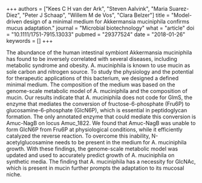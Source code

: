 +++
authors = ["Kees C H van der Ark", "Steven Aalvink", "Maria Suarez-Diez", "Peter J Schaap", "Willem M de Vos", "Clara Belzer"]
title = "Model-driven design of a minimal medium for Akkermansia muciniphila confirms mucus adaptation."
journal = "Microbial biotechnology"
what = "article"
doi = "10.1111/1751-7915.13033"
pubmed = "29377524"
date = "2018-01-26"
keywords = []
+++

The abundance of the human intestinal symbiont Akkermansia muciniphila has found to be inversely correlated with several diseases, including metabolic syndrome and obesity. A. muciniphila is known to use mucin as sole carbon and nitrogen source. To study the physiology and the potential for therapeutic applications of this bacterium, we designed a defined minimal medium. The composition of the medium was based on the genome-scale metabolic model of A. muciniphila and the composition of mucin. Our results indicate that A. muciniphila does not code for GlmS, the enzyme that mediates the conversion of fructose-6-phosphate (Fru6P) to glucosamine-6-phosphate (GlcN6P), which is essential in peptidoglycan formation. The only annotated enzyme that could mediate this conversion is Amuc-NagB on locus Amuc_1822. We found that Amuc-NagB was unable to form GlcN6P from Fru6P at physiological conditions, while it efficiently catalyzed the reverse reaction. To overcome this inability, N-acetylglucosamine needs to be present in the medium for A. muciniphila growth. With these findings, the genome-scale metabolic model was updated and used to accurately predict growth of A. muciniphila on synthetic media. The finding that A. muciniphila has a necessity for GlcNAc, which is present in mucin further prompts the adaptation to its mucosal niche.